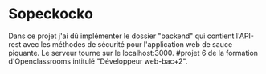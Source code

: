 # Sopeckocko

Dans ce projet j'ai dû implémenter le dossier "backend" qui contient l'API-rest avec les méthodes de sécurité pour l'application web de sauce piquante. Le serveur tourne sur le localhost:3000.
#projet 6 de la formation d'Openclassrooms intitulé "Développeur web-bac+2".
